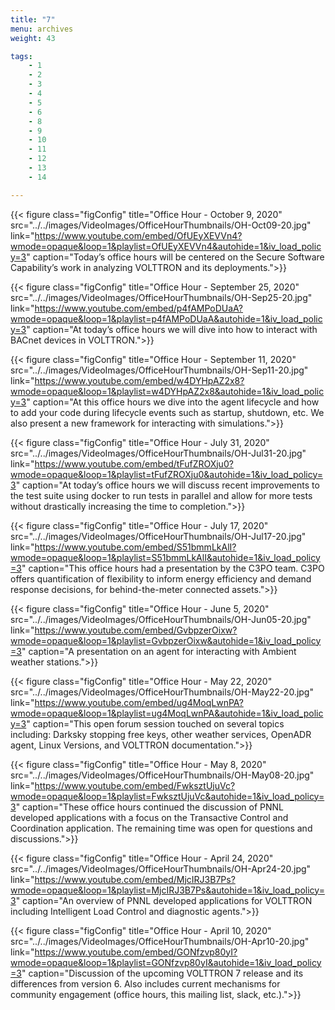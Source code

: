 ```yaml
---
title: "7"
menu: archives
weight: 43

tags: 
    - 1
    - 2
    - 3
    - 4
    - 5
    - 6
    - 8
    - 9
    - 10
    - 11
    - 12
    - 13
    - 14

---
```



{{< figure class="figConfig" title="Office Hour - October 9, 2020" src="../../images/VideoImages/OfficeHourThumbnails/OH-Oct09-20.jpg" link="https://www.youtube.com/embed/OfUEyXEVVn4?wmode=opaque&loop=1&playlist=OfUEyXEVVn4&autohide=1&iv_load_policy=3" caption="Today’s office hours will be centered on the Secure Software Capability’s work in analyzing VOLTTRON and its deployments.">}}

{{< figure class="figConfig" title="Office Hour - September 25, 2020" src="../../images/VideoImages/OfficeHourThumbnails/OH-Sep25-20.jpg" link="https://www.youtube.com/embed/p4fAMPoDUaA?wmode=opaque&loop=1&playlist=p4fAMPoDUaA&autohide=1&iv_load_policy=3" caption="At today’s office hours we will dive into how to interact with BACnet devices in VOLTTRON.">}}

{{< figure class="figConfig" title="Office Hour - September 11, 2020" src="../../images/VideoImages/OfficeHourThumbnails/OH-Sep11-20.jpg" link="https://www.youtube.com/embed/w4DYHpAZ2x8?wmode=opaque&loop=1&playlist=w4DYHpAZ2x8&autohide=1&iv_load_policy=3" caption="At this office hours we dive into the agent lifecycle and how to add your code during lifecycle events such as startup, shutdown, etc. We also present a new framework for interacting with simulations.">}}

{{< figure class="figConfig" title="Office Hour - July 31, 2020" src="../../images/VideoImages/OfficeHourThumbnails/OH-Jul31-20.jpg" link="https://www.youtube.com/embed/tFufZROXju0?wmode=opaque&loop=1&playlist=tFufZROXju0&autohide=1&iv_load_policy=3" caption="At today’s office hours we will discuss recent improvements to the test suite using docker to run tests in parallel and allow for more tests without drastically increasing the time to completion.">}}

{{< figure class="figConfig" title="Office Hour - July 17, 2020" src="../../images/VideoImages/OfficeHourThumbnails/OH-Jul17-20.jpg" link="https://www.youtube.com/embed/S51bmmLkAlI?wmode=opaque&loop=1&playlist=S51bmmLkAlI&autohide=1&iv_load_policy=3" caption="This office hours had a presentation by the C3PO team. C3PO offers quantification of flexibility to inform energy efficiency and demand response decisions, for behind-the-meter connected assets.">}}

{{< figure class="figConfig" title="Office Hour - June 5, 2020" src="../../images/VideoImages/OfficeHourThumbnails/OH-Jun05-20.jpg" link="https://www.youtube.com/embed/GvbpzerOixw?wmode=opaque&loop=1&playlist=GvbpzerOixw&autohide=1&iv_load_policy=3" caption="A presentation on an agent for interacting with Ambient weather stations.">}}

{{< figure class="figConfig" title="Office Hour - May 22, 2020" src="../../images/VideoImages/OfficeHourThumbnails/OH-May22-20.jpg" link="https://www.youtube.com/embed/ug4MoqLwnPA?wmode=opaque&loop=1&playlist=ug4MoqLwnPA&autohide=1&iv_load_policy=3" caption="This open forum session touched on several topics including: Darksky stopping free keys, other weather services, OpenADR agent, Linux Versions, and VOLTTRON documentation.">}}

{{< figure class="figConfig" title="Office Hour - May 8, 2020" src="../../images/VideoImages/OfficeHourThumbnails/OH-May08-20.jpg" link="https://www.youtube.com/embed/FwksztUjuVc?wmode=opaque&loop=1&playlist=FwksztUjuVc&autohide=1&iv_load_policy=3" caption="These office hours continued the discussion of PNNL developed applications with a focus on the Transactive Control and Coordination application. The remaining time was open for questions and discussions.">}}

{{< figure class="figConfig" title="Office Hour - April 24, 2020" src="../../images/VideoImages/OfficeHourThumbnails/OH-Apr24-20.jpg" link="https://www.youtube.com/embed/MjcIRJ3B7Ps?wmode=opaque&loop=1&playlist=MjcIRJ3B7Ps&autohide=1&iv_load_policy=3" caption="An overview of PNNL developed applications for VOLTTRON including Intelligent Load Control and diagnostic agents.">}}

{{< figure class="figConfig" title="Office Hour - April 10, 2020" src="../../images/VideoImages/OfficeHourThumbnails/OH-Apr10-20.jpg" link="https://www.youtube.com/embed/GONfzvp80yI?wmode=opaque&loop=1&playlist=GONfzvp80yI&autohide=1&iv_load_policy=3" caption="Discussion of the upcoming VOLTTRON 7 release and its differences from version 6. Also includes current mechanisms for community engagement (office hours, this mailing list, slack, etc.).">}}
